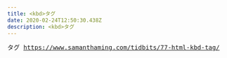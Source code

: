```yaml
---
title: <kbd>タグ
date: 2020-02-24T12:50:30.438Z
description: <kbd>タグ
---
```

<kbd>タグ
https://www.samanthaming.com/tidbits/77-html-kbd-tag/
